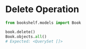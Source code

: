 # Delete Operation

```python
from bookshelf.models import Book

book.delete()
Book.objects.all()
# Expected: <QuerySet []>
